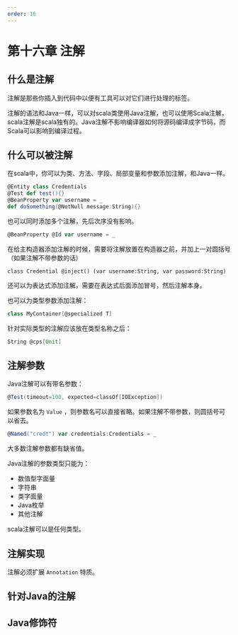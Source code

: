```yaml
---
order: 16
---
```


# 第十六章 注解

## 什么是注解

注解是那些你插入到代码中以便有工具可以对它们进行处理的标签。

注解的语法和Java一样，可以对scala类使用Java注解，也可以使用Scala注解，scala注解是scala独有的。Java注解不影响编译器如何将源码编译成字节码，而Scala可以影响到编译过程。

## 什么可以被注解

在scala中，你可以为类、方法、字段、局部变量和参数添加注解，和Java一样。

```scala
@Entity class Credentials
@Test def test(){}
@BeanProperty var username = _
def doSomething(@NotNull message:String){}
```

也可以同时添加多个注解，先后次序没有影响。

```scala
@BeanProperty @Id var username = _
```

在给主构造器添加注解的时候，需要将注解放置在构造器之前，并加上一对圆括号（如果注解不带参数的话）

```
class Credential @inject() (var username:String, var password:String)
```

还可以为表达式添加注解，需要在表达式后面添加冒号，然后注解本身。

也可以为类型参数添加注解：

```scala
class MyContainer[@specialized T]
```

针对实际类型的注解应该放在类型名称之后：

```scala
String @cps[Unit]
```

## 注解参数

Java注解可以有带名参数：

```scala
@Test(timeout=100, expected=classOf[IOException])
```

如果参数名为 `Value` ，则参数名可以直接省略。如果注解不带参数，则圆括号可以省去。

```scala
@Named("credt") var credentials:Credentials = _
```

大多数注解参数都有缺省值。

Java注解的参数类型只能为：

- 数值型字面量
- 字符串
- 类字面量
- Java枚举
- 其他注解

scala注解可以是任何类型。

## 注解实现

注解必须扩展 `Annotation` 特质。

## 针对Java的注解

## Java修饰符